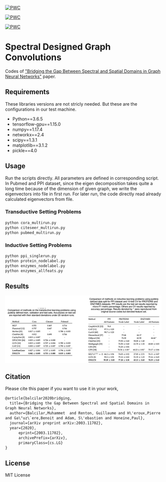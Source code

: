 [![PWC](https://img.shields.io/endpoint.svg?url=https://paperswithcode.com/badge/bridging-the-gap-between-spectral-and-spatial/node-classification-on-cora-fixed-20-node-per)](https://paperswithcode.com/sota/node-classification-on-cora-fixed-20-node-per?p=bridging-the-gap-between-spectral-and-spatial)

[![PWC](https://img.shields.io/endpoint.svg?url=https://paperswithcode.com/badge/bridging-the-gap-between-spectral-and-spatial/node-classification-on-pubmed-with-public)](https://paperswithcode.com/sota/node-classification-on-pubmed-with-public?p=bridging-the-gap-between-spectral-and-spatial)

[![PWC](https://img.shields.io/endpoint.svg?url=https://paperswithcode.com/badge/bridging-the-gap-between-spectral-and-spatial/node-classification-on-citeseer-with-public)](https://paperswithcode.com/sota/node-classification-on-citeseer-with-public?p=bridging-the-gap-between-spectral-and-spatial)

# Spectral Designed Graph Convolutions

Codes of ["Bridging the Gap Between Spectral and Spatial Domains in Graph Neural Networks"](https://arxiv.org/abs/2003.11702) paper.


## Requirements
These libraries versions are not stricly needed. But these are the configurations in our test machine.
- Python==3.6.5
- tensorflow-gpu==1.15.0
- numpy==1.17.4
- networkx==2.4
- scipy==1.3.1
- matplotlib==3.1.2
- pickle==4.0

## Usage
Run the scripts directly. All parameters are defined in corresponding script. In Pubmed and PPI dataset, since the eigen decomposition takes quite a long time because of the dimension of given graph, we write the eigenvectors into file in first run. For later run, the code directly read already calculated eigenvectors from file.

### Transductive Setting Problems
	python cora_multirun.py
	python citeseer_multirun.py
	python pubmed_multirun.py
### Inductive Setting Problems
	python ppi_singlerun.py
	python protein_nodelabel.py
	python enzymes_nodelabel.py
	python enzymes_allfeats.py

## Results

![Sample image](logs/result.jpg?raw=true "Title")

## Citation

Please cite this paper if you want to use it in your work,

	@article{balcilar2020bridging,
	  title={Bridging the Gap Between Spectral and Spatial Domains in Graph Neural Networks},
	  author={Balcilar,Muhammet  and Renton, Guillaume and H\'eroux,Pierre and Ga\"uz\`ere,Benoit and Adam, S\'ebastien and Honeine,Paul},
	  journal={arXiv preprint arXiv:2003.11702},
	  year={2020},
          eprint={2003.11702},
          archivePrefix={arXiv},
          primaryClass={cs.LG}
	}

  
## License
MIT License
